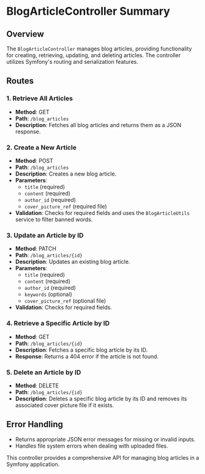 # BlogArticleController Summary

## Overview

The `BlogArticleController` manages blog articles, providing functionality for creating, retrieving, updating, and deleting articles. The controller utilizes Symfony's routing and serialization features.

## Routes

### 1. Retrieve All Articles
- **Method**: GET
- **Path**: `/blog_articles`
- **Description**: Fetches all blog articles and returns them as a JSON response.

### 2. Create a New Article
- **Method**: POST
- **Path**: `/blog_articles`
- **Description**: Creates a new blog article.
- **Parameters**:
  - `title` (required)
  - `content` (required)
  - `author_id` (required)
  - `cover_picture_ref` (required file)
- **Validation**: Checks for required fields and uses the `BlogArticleUtils` service to filter banned words.

### 3. Update an Article by ID
- **Method**: PATCH
- **Path**: `/blog_articles/{id}`
- **Description**: Updates an existing blog article.
- **Parameters**:
  - `title` (required)
  - `content` (required)
  - `author_id` (required)
  - `keywords` (optional)
  - `cover_picture_ref` (optional file)
- **Validation**: Checks for required fields.

### 4. Retrieve a Specific Article by ID
- **Method**: GET
- **Path**: `/blog_articles/{id}`
- **Description**: Fetches a specific blog article by its ID.
- **Response**: Returns a 404 error if the article is not found.

### 5. Delete an Article by ID
- **Method**: DELETE
- **Path**: `/blog_articles/{id}`
- **Description**: Deletes a specific blog article by its ID and removes its associated cover picture file if it exists.

## Error Handling

- Returns appropriate JSON error messages for missing or invalid inputs.
- Handles file system errors when dealing with uploaded files.

This controller provides a comprehensive API for managing blog articles in a Symfony application.